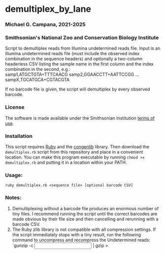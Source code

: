 # demultiplex_by_lane
### Michael G. Campana, 2021-2025  
### Smithsonian's National Zoo and Conservation Biology Institute

Script to demultiplex reads from Illumina undetermined reads file. Input is an Illumina undetermined reads file (must include the observed index combination in the sequence headers) and optionally a two-column headerless CSV listing the sample name in the first column and the index combination in the second, e.g.:  
samp1,ATGCTGTA+TTTCAACG
samp2,GGAACCTT+AATTCCGG
...
sampX,TGCATGCA+CGTACGTA

If no barcode file is given, the script will demultiplex by every observed barcode.  

### License  
The software is made available under the Smithsonian Institution [terms of use](https://www.si.edu/termsofuse).  

### Installation  
This script requires [Ruby](www.ruby-lang.org) and the [congenlib](https://github.com/campanam/congenlib) library. Then download the `demultiplex.rb` script from this repository and place in a convenient location. You can make this program executable by running `chmod +x demultiplex.rb` and putting it in a location within your PATH.  

### Usage:  
`ruby demultiplex.rb <sequence file> [optional barcode CSV]`  

### Notes:  
1. Demultiplexing without a barcode file produces an enormous number of tiny files. I recommend running the script until the correct barcodes are made obvious by their file size and then cancelling and rerunning with a barcode CSV.
2. The Ruby zlib library is not compatible with all compression settings. If the script immediately stops with a tiny result, run the following command to uncompress and recompress the Undetermined reads:
`gunzip -c <input reads> | gzip > <rezipped reads.gz>

